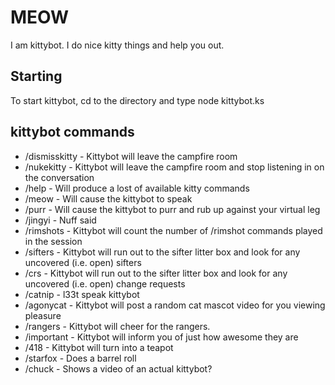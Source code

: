 MEOW
======
I am kittybot.  I do nice kitty things and help you out.

Starting
------------------
To start kittybot, cd to the directory and type node kittybot.ks

kittybot commands
------------------

* /dismisskitty - Kittybot will leave the campfire room
* /nukekitty - Kittybot will leave the campfire room and stop listening in on the conversation
* /help - Will produce a lost of available kitty commands
* /meow - Will cause the kittybot to speak
* /purr - Will cause the kittybot to purr and rub up against your virtual leg
* /jingyi - Nuff said
* /rimshots - Kittybot will count the number of /rimshot commands played in the session
* /sifters - Kittybot will run out to the sifter litter box and look for any uncovered (i.e. open) sifters
* /crs - Kittybot will run out to the sifter litter box and look for any uncovered (i.e. open) change requests
* /catnip - l33t speak kittybot
* /agonycat - Kittybot will post a random cat mascot video for you viewing pleasure
* /rangers - Kittybot will cheer for the rangers.
* /important - Kittybot will inform you of just how awesome they are
* /418 - Kittybot will turn into a teapot
* /starfox - Does a barrel roll
* /chuck - Shows a video of an actual kittybot?

